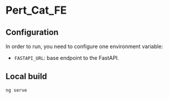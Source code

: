 # Pert_Cat_FE

## Configuration
In order to run, you need to configure one environment variable:
* `FASTAPI_URL`: base endpoint to the FastAPI.

## Local build
```bash
ng serve
```
